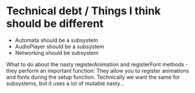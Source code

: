 # Technical debt / Things I think should be different

- Automata should be a subsystem
- AudioPlayer should be a subsystem
- Networking should be subsystem

What to do about the nasty registerAnimation and registerFont methods - they perform an important function:
They allow you to register animations and fonts during the setup function. Technically we want the same for subsystems, but it uses a lot of mutable nasty...